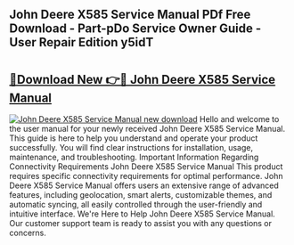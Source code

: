 ## John Deere X585 Service Manual PDf Free Download - Part-pDo Service Owner Guide - User Repair Edition y5idT

# <h2><a href="http://bc15525.oget.top/?id=John+Deere+X585+Service+Manual">🔗Download New 👉🔴 John Deere X585 Service Manual</a></h2>

[![John Deere X585 Service Manual new download](https://i.imgur.com/5g1atiW.png)](http://bc15525.oget.top/?id=John+Deere+X585+Service+Manual)
Hello and welcome to the user manual for your newly received John Deere X585 Service Manual. This guide is here to help you understand and operate your product successfully. You will find clear instructions for installation, usage, maintenance, and troubleshooting. Important Information Regarding Connectivity Requirements John Deere X585 Service Manual This product requires specific connectivity requirements for optimal performance. John Deere X585 Service Manual offers users an extensive range of advanced features, including geolocation, smart alerts, customizable themes, and automatic syncing, all easily controlled through the user-friendly and intuitive interface. We're Here to Help John Deere X585 Service Manual. Our customer support team is ready to assist you with any questions or concerns.
